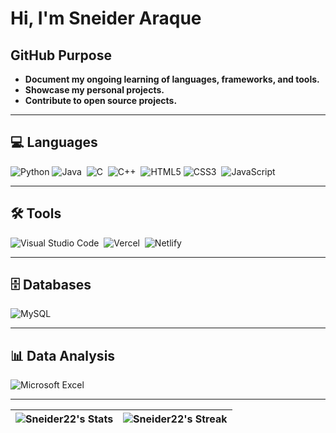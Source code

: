 # Hi, I'm Sneider Araque

## GitHub Purpose

* **Document my ongoing learning of languages, frameworks, and tools.**
* **Showcase my personal projects.**
* **Contribute to open source projects.**

---

## 💻 Languages

![Python](https://img.shields.io/badge/Python-3776AB?style=for-the-badge&logo=python&logoColor=white)
![Java](https://img.shields.io/badge/Java-BF3D3D?style=for-the-badge&logo=java&logoColor=white) 
![C](https://img.shields.io/badge/C-808080?style=for-the-badge&logo=c&logoColor=white) 
![C++](https://img.shields.io/badge/C%2B%2B-808080?style=for-the-badge&logo=cplusplus&logoColor=white) 
![HTML5](https://img.shields.io/badge/HTML5-E34F26?style=for-the-badge&logo=html5&logoColor=white)
![CSS3](https://img.shields.io/badge/CSS3-1572B6?style=for-the-badge&logo=css3&logoColor=white) 
![JavaScript](https://img.shields.io/badge/JavaScript-F7DF1E?style=for-the-badge&logo=javascript&logoColor=black)

---

## 🛠️ Tools

![Visual Studio Code](https://img.shields.io/badge/Visual%20Studio%20Code-007ACC?style=for-the-badge&logo=visual-studio-code&logoColor=white) 
![Vercel](https://img.shields.io/badge/Vercel-000000?style=for-the-badge&logo=vercel&logoColor=white) 
![Netlify](https://img.shields.io/badge/Netlify-00C7B2?style=for-the-badge&logo=netlify&logoColor=white) 

---

## 🗄️ Databases

![MySQL](https://img.shields.io/badge/MySQL-4479A1?style=for-the-badge&logo=mysql&logoColor=white)

---

## 📊 Data Analysis

![Microsoft Excel](https://img.shields.io/badge/Microsoft%20Excel-217346?style=for-the-badge&logo=microsoft-excel&logoColor=white)

---

| ![Sneider22's Stats](https://github-readme-stats.vercel.app/api?username=Sneider22&theme=tokyonight) | ![Sneider22's Streak](https://github-readme-streak-stats.herokuapp.com/?user=Sneider22&theme=tokyonight) |
| --- | --- |
